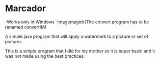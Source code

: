 Marcador
========

-Works only in Windows
-Imagemagick(The convert program has to be renamed convertIM)

A simple java program that will apply a watermark to a picture or set of pictures

This is a simple program that I did for my mother so it is super basic and it was not made using the best practices.
